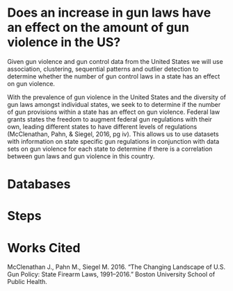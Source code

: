 # Does an increase in gun laws have an effect on the amount of gun violence in the US?
Given gun violence and gun control data from the United States we will use association, 
clustering, sequential patterns and outlier detection to determine whether the number of gun 
control laws in a state has an effect on gun violence. 

With the prevalence of gun violence in the United States and the diversity of gun laws amongst
individual states, we seek to to determine if the number of gun provisions within a state has 
an effect on gun violence. Federal law grants states the freedom to augment federal gun 
regulations with their own, leading different states to have different levels of 
regulations (McClenathan, Pahn, & Siegel, 2016, pg iv). This allows us to use datasets with 
information on state specific gun regulations in conjunction with data sets on gun violence for
each state to determine if there is a correlation between gun laws and gun violence in this 
country.

# Databases

# Steps

# Works Cited

McClenathan J., Pahn M., Siegel M. 2016. “The Changing Landscape of U.S. Gun Policy: State Firearm Laws, 1991–2016.” Boston University School of Public Health.

